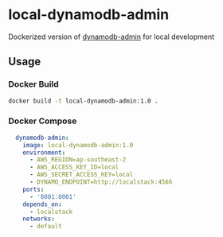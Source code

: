 # local-dynamodb-admin

Dockerized version of [dynamodb-admin](https://github.com/aaronshaf/dynamodb-admin) for local development

## Usage

### Docker Build

```bash
docker build -t local-dynamodb-admin:1.0 .
```

### Docker Compose

```yaml
  dynamodb-admin:
    image: local-dynamodb-admin:1.0
    environment:
      - AWS_REGION=ap-southeast-2
      - AWS_ACCESS_KEY_ID=local
      - AWS_SECRET_ACCESS_KEY=local
      - DYNAMO_ENDPOINT=http://localstack:4566
    ports:
      - '8001:8001'
    depends_on:
      - localstack
    networks:
      - default
```
